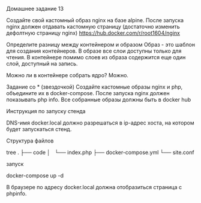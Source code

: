 Домашнее задание 13

Создайте свой кастомный образ nginx на базе alpine. После запуска nginx должен
отдавать кастомную страницу (достаточно изменить дефолтную страницу nginx)
https://hub.docker.com/r/root1604/nginx

Определите разницу между контейнером и образом
Образ - это шаблон для создания контейнеров.
В образе все слои доступны только для чтения.
В контейнере помимо слоев из образа содержится еще один слой, доступный на запись.

Можно ли в контейнере собрать ядро?
Можно.

Задание со * (звездочкой)
Создайте кастомные образы nginx и php, объедините их в docker-compose.
После запуска nginx должен показывать php info.
Все собранные образы должны быть в docker hub

Инструкция по запуску стенда

DNS-имя docker.local должно разрешаться в ip-адрес хоста, на котором будет запускаться стенд.

Структура файлов

tree
.
├── code
│   └── index.php
├── docker-compose.yml
└── site.conf

запуск

docker-compose up -d

В браузере по адресу docker.local должна отобразиться страница с phpinfo.

